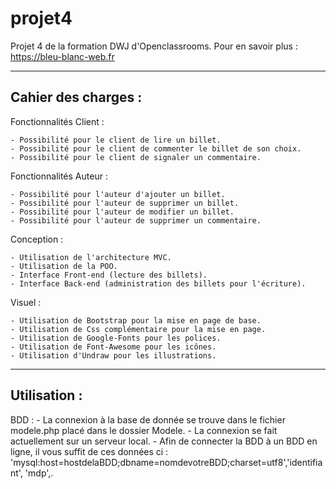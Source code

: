 # projet4

Projet 4 de la formation DWJ d'Openclassrooms.
Pour en savoir plus :
https://bleu-blanc-web.fr

----------------------------------------------
Cahier des charges :
----------------------------------------------

Fonctionnalités Client :

    - Possibilité pour le client de lire un billet.
    - Possibilité pour le client de commenter le billet de son choix.          
    - Possibilité pour le client de signaler un commentaire.       

Fonctionnalités Auteur :

    - Possibilité pour l'auteur d'ajouter un billet.
    - Possibilité pour l'auteur de supprimer un billet.
    - Possibilité pour l'auteur de modifier un billet.
    - Possibilité pour l'auteur de supprimer un commentaire.

Conception :

    - Utilisation de l'architecture MVC.
    - Utilisation de la POO.
    - Interface Front-end (lecture des billets).
    - Interface Back-end (administration des billets pour l'écriture).   

Visuel :

    - Utilisation de Bootstrap pour la mise en page de base.
    - Utilisation de Css complémentaire pour la mise en page.
    - Utilisation de Google-Fonts pour les polices.
    - Utilisation de Font-Awesome pour les icônes.
    - Utilisation d'Undraw pour les illustrations. 
----------------------------------------------
Utilisation :
----------------------------------------------
BDD :
    - La connexion à la base de donnée se trouve dans le fichier modele.php placé dans le dossier Modele.
    - La connexion se fait actuellement sur un serveur local.
    - Afin de connecter la BDD à un BDD en ligne, il vous suffit de ces données ci : 'mysql:host=hostdelaBDD;dbname=nomdevotreBDD;charset=utf8','identifiant', 'mdp',.
